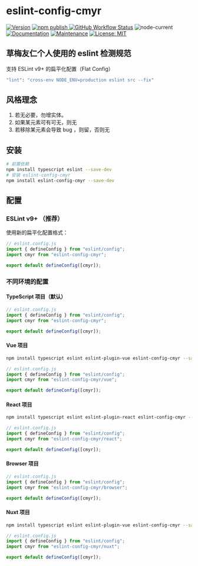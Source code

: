 # eslint-config-cmyr

<p>
    <a href="https://github.com/CaoMeiYouRen/eslint-config-cmyr" target="_blank">
        <img alt="Version" src="https://img.shields.io/github/package-json/v/CaoMeiYouRen/eslint-config-cmyr" /></a>
    <a href="https://www.npmjs.com/package/eslint-config-cmyr" target="_blank">
        <img alt="npm publish" src="https://img.shields.io/npm/dt/eslint-config-cmyr?label=npm%20downloads&color=yellow">
    </a>
    <a href="https://github.com/CaoMeiYouRen/eslint-config-cmyr/actions?query=workflow%3ARelease" target="_blank">
        <img alt="GitHub Workflow Status" src="https://img.shields.io/github/actions/workflow/status/CaoMeiYouRen/eslint-config-cmyr/release.yml?branch=master" /></a>
    <img alt="node-current"  src="https://img.shields.io/node/v/eslint-config-cmyr" />
    <a href="https://github.com/CaoMeiYouRen/eslint-config-cmyr#readme" target="_blank">
        <img alt="Documentation" src="https://img.shields.io/badge/documentation-yes-brightgreen.svg" /></a>
    <a href="https://github.com/CaoMeiYouRen/eslint-config-cmyr/graphs/commit-activity" target="_blank">
        <img alt="Maintenance" src="https://img.shields.io/badge/Maintained%3F-yes-green.svg" /></a>
    <a href="https://github.com/CaoMeiYouRen/eslint-config-cmyr/blob/master/LICENSE" target="_blank">
        <img alt="License: MIT" src="https://img.shields.io/github/license/CaoMeiYouRen/eslint-config-cmyr" /></a>
</p>

## 草梅友仁个人使用的 eslint 检测规范

支持 ESLint v9+ 的扁平化配置（Flat Config）

```sh
"lint": "cross-env NODE_ENV=production eslint src --fix"
```

## 风格理念

1. 若无必要，勿增实体。
2. 如果某元素可有可无，则无
3. 若移除某元素会导致 bug ，则留，否则无

## 安装

```bash
# 前置依赖
npm install typescript eslint --save-dev
# 安装 eslint-config-cmyr
npm install eslint-config-cmyr --save-dev
```

## 配置

### ESLint v9+ （推荐）

使用新的扁平化配置格式：

```js
// eslint.config.js
import { defineConfig } from "eslint/config";
import cmyr from "eslint-config-cmyr";

export default defineConfig([cmyr]);
```

### 不同环境的配置

#### TypeScript 项目（默认）

```js
// eslint.config.js
import { defineConfig } from "eslint/config";
import cmyr from "eslint-config-cmyr";

export default defineConfig([cmyr]);
```

#### Vue 项目

```bash
npm install typescript eslint eslint-plugin-vue eslint-config-cmyr --save-dev
```

```js
// eslint.config.js
import { defineConfig } from "eslint/config";
import cmyr from "eslint-config-cmyr/vue";

export default defineConfig([cmyr]);
```

#### React 项目

```bash
npm install typescript eslint eslint-plugin-react eslint-config-cmyr --save-dev
```

```js
// eslint.config.js
import { defineConfig } from "eslint/config";
import cmyr from "eslint-config-cmyr/react";

export default defineConfig([cmyr]);
```

#### Browser 项目

```js
// eslint.config.js
import { defineConfig } from "eslint/config";
import cmyr from "eslint-config-cmyr/browser";

export default defineConfig([cmyr]);
```

#### Nuxt 项目

```bash
npm install typescript eslint eslint-plugin-vue eslint-config-cmyr --save-dev
```

```js
// eslint.config.js
import { defineConfig } from "eslint/config";
import cmyr from "eslint-config-cmyr/nuxt";

export default defineConfig([cmyr]);
```

